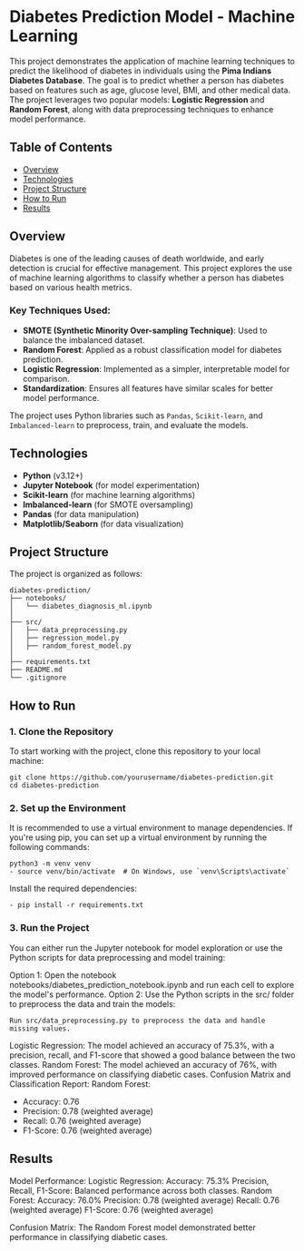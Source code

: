 # Diabetes Prediction Model - Machine Learning

This project demonstrates the application of machine learning techniques to predict the likelihood of diabetes in individuals using the **Pima Indians Diabetes Database**. The goal is to predict whether a person has diabetes based on features such as age, glucose level, BMI, and other medical data. The project leverages two popular models: **Logistic Regression** and **Random Forest**, along with data preprocessing techniques to enhance model performance.

## Table of Contents
- [Overview](#overview)
- [Technologies](#technologies)
- [Project Structure](#project-structure)
- [How to Run](#how-to-run)
- [Results](#results)

## Overview

Diabetes is one of the leading causes of death worldwide, and early detection is crucial for effective management. This project explores the use of machine learning algorithms to classify whether a person has diabetes based on various health metrics.

### Key Techniques Used:
- **SMOTE (Synthetic Minority Over-sampling Technique)**: Used to balance the imbalanced dataset.
- **Random Forest**: Applied as a robust classification model for diabetes prediction.
- **Logistic Regression**: Implemented as a simpler, interpretable model for comparison.
- **Standardization**: Ensures all features have similar scales for better model performance.

The project uses Python libraries such as `Pandas`, `Scikit-learn`, and `Imbalanced-learn` to preprocess, train, and evaluate the models.

## Technologies

- **Python** (v3.12+)
- **Jupyter Notebook** (for model experimentation)
- **Scikit-learn** (for machine learning algorithms)
- **Imbalanced-learn** (for SMOTE oversampling)
- **Pandas** (for data manipulation)
- **Matplotlib/Seaborn** (for data visualization)

## Project Structure

The project is organized as follows:
```
diabetes-prediction/
├── notebooks/
│   └── diabetes_diagnosis_ml.ipynb
│
├── src/
│   ├── data_preprocessing.py
│   ├── regression_model.py
│   ├── random_forest_model.py
│
├── requirements.txt
├── README.md
└── .gitignore
```

## How to Run

### 1. Clone the Repository

To start working with the project, clone this repository to your local machine:

```
git clone https://github.com/yourusername/diabetes-prediction.git
cd diabetes-prediction
```

### 2. Set up the Environment
It is recommended to use a virtual environment to manage dependencies. If you're using pip, you can set up a virtual environment by running the following commands:
  ```
  python3 -m venv venv
  - source venv/bin/activate  # On Windows, use `venv\Scripts\activate`
  ```

Install the required dependencies:
  ```
  - pip install -r requirements.txt
  ```

### 3. Run the Project
You can either run the Jupyter notebook for model exploration or use the Python scripts for data preprocessing and model training:

Option 1: Open the notebook notebooks/diabetes_prediction_notebook.ipynb and run each cell to explore the model's performance.
Option 2: Use the Python scripts in the src/ folder to preprocess the data and train the models:
```
Run src/data_preprocessing.py to preprocess the data and handle missing values.
```

Logistic Regression: The model achieved an accuracy of 75.3%, with a precision, recall, and F1-score that showed a good balance between the two classes.
Random Forest: The model achieved an accuracy of 76%, with improved performance on classifying diabetic cases.
Confusion Matrix and Classification Report:
Random Forest:
  - Accuracy: 0.76
  - Precision: 0.78 (weighted average)
  - Recall: 0.76 (weighted average)
  - F1-Score: 0.76 (weighted average)

## Results
Model Performance:
Logistic Regression:
Accuracy: 75.3%
Precision, Recall, F1-Score: Balanced performance across both classes.
Random Forest:
Accuracy: 76.0%
Precision: 0.78 (weighted average)
Recall: 0.76 (weighted average)
F1-Score: 0.76 (weighted average)

Confusion Matrix:
The Random Forest model demonstrated better performance in classifying diabetic cases.
